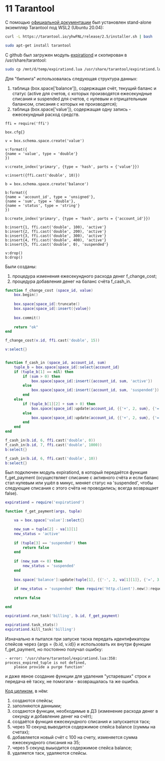 # 11 Tarantool

С помощью [официальной документации](https://www.tarantool.io/ru/download/os-installation/ubuntu/) был установлен stand-alone экземпляр Tarantool под WSL2 (Ubuntu 20.04):
```bash
curl -L https://tarantool.io/yhwFNL/release/2.5/installer.sh | bash

sudo apt-get install tarantool
```

С github был загружен модуль [expirationd](https://raw.githubusercontent.com/tarantool/expirationd/master/expirationd.lua) и скопирован в /usr/share/tarantool:
```bash
sudo cp /mnt/d/temp/expirationd.lua /usr/share/tarantool/expirationd.lua
```

Для "билинга" использовалась следующая структура данных:
1) таблица (box.space['balance']), содержащая счёт, текущий баланс и статус (active для счетов, с которых производятся ежесекундные списания и suspended для счетов, с нулевым и отрицательным балансом, списания с которых не производятся);
2) таблица (box.space['value']), содержащая одну запись - ежесекундный расход средств.

```
ffi = require('ffi')

box.cfg{}

v = box.schema.space.create('value')

v:format({
{name = 'value', type = 'double'}
})

v:create_index('primary', {type = 'hash', parts = {'value'}})

v:insert({ffi.cast('double', 10)})

b = box.schema.space.create('balance')

b:format({
{name = 'account_id', type = 'unsigned'},
{name = 'sum', type = 'double'},
{name = 'status', type = 'string'}
})

b:create_index('primary', {type = 'hash', parts = {'account_id'}})

b:insert{1, ffi.cast('double', 100), 'active'}
b:insert{2, ffi.cast('double', 200), 'active'}
b:insert{3, ffi.cast('double', 300), 'active'}
b:insert{4, ffi.cast('double', 400), 'active'}
b:insert{5, ffi.cast('double', 0), 'suspended'}

v:drop()
b:drop()
``` 

Были созданы:
1) процедура изменения ежесекундного расхода денег f_change_cost;
2) процедура добавления денег на баланс счёта f_cash_in.
```lua
function f_change_cost (space_id, value)
    box.begin()
    
    box.space[space_id]:truncate()
    box.space[space_id]:insert({value})
    
    box.commit()
    
    return "ok"
end

f_change_cost(v.id, ffi.cast('double', 15))

v:select{}


function f_cash_in (space_id, account_id, sum)    
    tuple_b = box.space[space_id]:select{account_id}
    if (tuple_b[1] == nil) then
        if (sum > 0) then
            box.space[space_id]:insert({account_id, sum, 'active'})
        else
            box.space[space_id]:insert({account_id, sum, 'suspended'})
        end
    else
        if (tuple_b[1][2] + sum > 0) then
            box.space[space_id]:update(account_id, {{'+', 2, sum}, {'=', 3, 'active'}})
        else
            box.space[space_id]:update(account_id, {{'+', 2, sum}, {'=', 3, 'suspended'}})
        end
    end    
end

f_cash_in(b.id, 6, ffi.cast('double', 0))
f_cash_in(b.id, 7, ffi.cast('double', 1000))
b:select{}

f_cash_in(b.id, 6, ffi.cast('double', 10))
b:select{}
```

Был подключен модуль expirationd, в который передаётся функция f_get_payment (осуществляет списание с активного счёта и если баланс стал нулевым или ушёл в минус, меняет статус на 'suspended', чтобы следующие списания с этого счёта не проводились; всегда возвращает false).

```lua
expirationd = require('expirationd')

function f_get_payment(args, tuple)

    va = box.space['value']:select{}

    new_sum = tuple[2] - va[1][1]
    new_status = 'active'
    
    if (tuple[3] == 'suspended') then  
        return false
    end
    
    if (new_sum <= 0) then
        new_status = 'suspended'
    end
    
    box.space['balance']:update(tuple[1], {{'-', 2, va[1][1]}, {'=', 3, new_status}})
    
    if new_status = 'suspended' then require('http.client').new():request('GET', 'http://127.0.0.1', nil, {tuple[1]}) end
    
    return false

end

expirationd.run_task('billing', b.id, f_get_payment)

expirationd.task_stats()
expirationd.kill_task('billing')
```

Изначально я пытался при запуске таска передать идентификаторы спейсов через {args = {b.id, v.id}} и использовать их внутри функции f_get_payment, но постоянно получал ошибку:
```
- error: '/usr/share/tarantool/expirationd.lua:358: process_expired_tuple is not defined,
    please provide a purge function'
```
и даже явное создание функции для удаления "устаревших" строк и передача её таску, не помогали - возвращалась та же ошибка. 

[Код целиком](https://github.com/unfilled/otus_nosql/blob/master/11_tarantool/homework.lua), в нём:
1. создаются спейсы;
2. заполняются данными;
3. создаются функции, необходимые в ДЗ (изменение расхода денег в секунду и добавление денег на счёт);
4. создаётся функция ежесекундного списания и запускается таск;
5. через 10 секунд выводится содержимое спейса balance (суммы на счетах);
6. добавляется новый счёт с 100 на счету, изменяется сумма ежесекундного списания на 35;
7. через 5 секунд выыодится содержимое спейса balance;
8. удаляется таск, удаляются спейсы.

